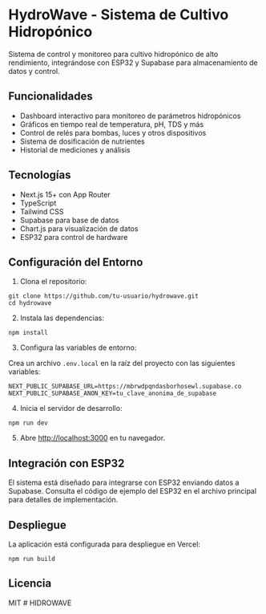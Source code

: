 # HydroWave - Sistema de Cultivo Hidropónico

Sistema de control y monitoreo para cultivo hidropónico de alto rendimiento, integrándose con ESP32 y Supabase para almacenamiento de datos y control.

## Funcionalidades

- Dashboard interactivo para monitoreo de parámetros hidropónicos
- Gráficos en tiempo real de temperatura, pH, TDS y más
- Control de relés para bombas, luces y otros dispositivos
- Sistema de dosificación de nutrientes
- Historial de mediciones y análisis

## Tecnologías

- Next.js 15+ con App Router
- TypeScript
- Tailwind CSS
- Supabase para base de datos
- Chart.js para visualización de datos
- ESP32 para control de hardware

## Configuración del Entorno

1. Clona el repositorio:

```
git clone https://github.com/tu-usuario/hydrowave.git
cd hydrowave
```

2. Instala las dependencias:

```
npm install
```

3. Configura las variables de entorno:

Crea un archivo `.env.local` en la raíz del proyecto con las siguientes variables:

```
NEXT_PUBLIC_SUPABASE_URL=https://mbrwdpqndasborhosewl.supabase.co
NEXT_PUBLIC_SUPABASE_ANON_KEY=tu_clave_anonima_de_supabase
```

4. Inicia el servidor de desarrollo:

```
npm run dev
```

5. Abre [http://localhost:3000](http://localhost:3000) en tu navegador.

## Integración con ESP32

El sistema está diseñado para integrarse con ESP32 enviando datos a Supabase.
Consulta el código de ejemplo del ESP32 en el archivo principal para detalles de implementación.

## Despliegue

La aplicación está configurada para despliegue en Vercel:

```
npm run build
```

## Licencia

MIT
#   H I D R O W A V E  
 